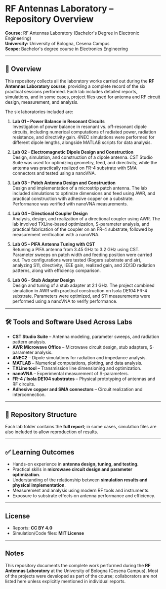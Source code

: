 # RF Antennas Laboratory – Repository Overview

**Course:** RF Antennas Laboratory (Bachelor's Degree in Electronic Engineering)  
**University:** University of Bologna, Cesena Campus  
**Scope:** Bachelor's degree course in Electronics Engineering  

---

## 📌 Overview

This repository collects all the laboratory works carried out during the **RF Antennas Laboratory course**, providing a complete record of the six practical sessions performed. Each lab includes detailed reports, simulations, and in some cases, project files used for antenna and RF circuit design, measurement, and analysis.

The six laboratories included are:

1. **Lab 01 – Power Balance in Resonant Circuits**  
   Investigation of power balance in resonant vs. off-resonant dipole circuits, including numerical computations of radiated power, radiation resistance, and directivity gain. 4NEC simulations were performed for different dipole lengths, alongside MATLAB scripts for data analysis.

2. **Lab 02 – Electromagnetic Dipole Design and Construction**  
   Design, simulation, and construction of a dipole antenna. CST Studio Suite was used for optimizing geometry, feed, and directivity, while the antenna was practically realized on FR-4 substrate with SMA connectors and tested using a nanoVNA.

3. **Lab 03 – Patch Antenna Design and Construction**  
   Design and implementation of a microstrip patch antenna. The lab included simulations to optimize dimensions and feed using AWR, and practical construction with adhesive copper on a substrate. Performance was verified with nanoVNA measurements.

4. **Lab 04 – Directional Coupler Design**  
   Analysis, design, and realization of a directional coupler using AWR. The lab involved TXLine-based optimization, S-parameter analysis, and practical fabrication of the coupler on an FR-4 substrate, followed by measurement verification with a nanoVNA.

5. **Lab 05 – PIFA Antenna Tuning with CST**  
   Retuning a PIFA antenna from 3.45 GHz to 3.2 GHz using CST. Parameter sweeps on patch width and feeding position were carried out. Two configurations were tested (Rogers substrate and air), analyzing S11, directivity, IEEE gain, realized gain, and 2D/3D radiation patterns, along with efficiency comparison.

6. **Lab 06 – Stub Adapter Design**  
   Design and tuning of a stub adapter at 2.1 GHz. The project combined simulation in AWR with practical construction on Isola DE104 FR-4 substrate. Parameters were optimized, and S11 measurements were performed using a nanoVNA to verify performance.

---

## 🛠️ Tools and Software Used Across Labs

- **CST Studio Suite** – Antenna modeling, parameter sweeps, and radiation pattern analysis.  
- **AWR Microwave Office** – Microwave circuit design, stub adapters, S-parameter analysis.  
- **4NEC2** – Dipole simulations for radiation and impedance analysis.  
- **MATLAB** – Numerical computations, plotting, and data analysis.  
- **TXLine tool** – Transmission line dimensioning and optimization.  
- **nanoVNA** – Experimental measurement of S-parameters.  
- **FR-4 / Isola DE104 substrates** – Physical prototyping of antennas and RF circuits.  
- **Adhesive copper and SMA connectors** – Circuit realization and interconnection.

---

## 📂 Repository Structure

Each lab folder contains the **full report**; in some cases, simulation files are also included to allow reproduction of results.

---

## ✅ Learning Outcomes

- Hands-on experience in **antenna design, tuning, and testing**.  
- Practical skills in **microwave circuit design and parameter optimization**.  
- Understanding of the relationship between **simulation results and physical implementation**.  
- Measurement and analysis using modern RF tools and instruments.  
- Exposure to substrate effects on antenna performance and efficiency.

---

## License

- Reports: **CC BY 4.0**  
- Simulation/Code files: **MIT License**  

---

## Notes

This repository documents the complete work performed during the **RF Antennas Laboratory** at the University of Bologna (Cesena Campus). Most of the projects were developed as part of the course; collaborators are not listed here unless explicitly mentioned in individual reports.

